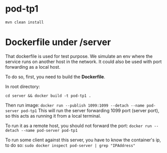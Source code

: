 # pod-tp1

`mvn clean install`

# Dockerfile under /server
That dockerfile is used for test purpose. We simulate an env where the service runs on another host in the network. It could also be used with port forwarding as a local host.

To do so, first, you need to build the **Dockerfile**.

In root directory:

`cd server && docker build -t pod-tp1 .`

Then run image:
`docker run --publish 1099:1099 --detach --name pod-server pod-tp1`
This will run the server forwarding 1099 port (server port), so this acts as running it from a local terminal.

To run it as a remote host, you should not forward the port:
`docker run --detach --name pod-server pod-tp1`

To run some client against this server, you have to know the container's ip, to do so:
`sudo docker inspect pod-server | grep "IPAddress"`


